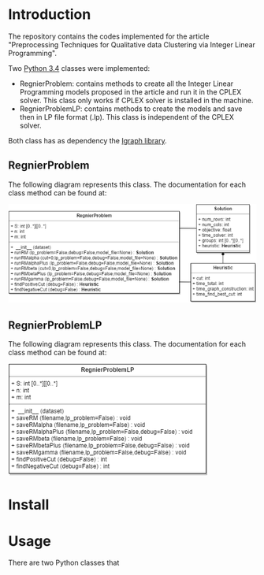 # Introduction

The repository contains the codes implemented for the article "Preprocessing Techniques for Qualitative data Clustering via Integer Linear Programming".

Two [Python 3.4](https://www.python.org/download/releases/3.4.0/) classes were implemented:

- RegnierProblem: contains methods to create all the Integer Linear Programming models proposed in the article and run it in the CPLEX solver. This class only works if CPLEX solver is installed in the machine.
- RegnierProblemLP: contains methods to create the models and save then in LP file format (.lp). This class is independent of the CPLEX solver.

Both class has as dependency the [Igraph library](http://igraph.org/). 

## RegnierProblem

The following diagram represents this class. The documentation for each class method can be found at:

![RegnierProblem](readmeFiles/RegnierProblem.png)

## RegnierProblemLP

The following diagram represents this class. The documentation for each class method can be found at:

![RegnierProblemLP](readmeFiles/RegnierProblemLP.png)

# Install



# Usage

There are two Python classes that 
